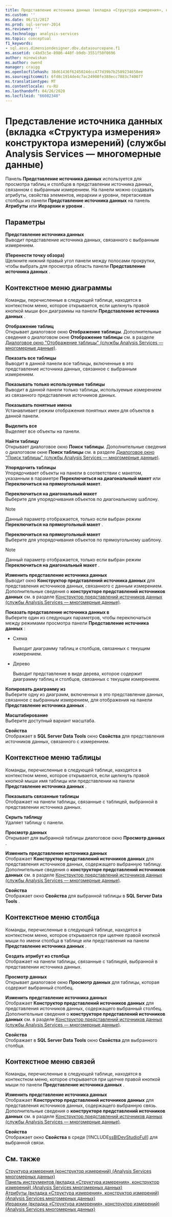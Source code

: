```yaml
---
title: Представление источника данных (вкладка «Структура измерения», конструктор измерений) (Analysis Services-многомерные данные) | Документация Майкрософт
ms.custom: ''
ms.date: 06/13/2017
ms.prod: sql-server-2014
ms.reviewer: ''
ms.technology: analysis-services
ms.topic: conceptual
f1_keywords:
- sql.asvs.dimensiondesigner.dbv.datasourcepane.f1
ms.assetid: c4bd3c5e-8986-448f-b9db-3551f50f0696
author: minewiskan
ms.author: owend
manager: craigg
ms.openlocfilehash: 38d61436f6245024dcc477d39b7b2589234658ee
ms.sourcegitcommit: 6fd8c1914de4c7ac24900fe388ecc7883c740077
ms.translationtype: MT
ms.contentlocale: ru-RU
ms.lasthandoff: 04/26/2020
ms.locfileid: "66082348"
---
```

# <a name="data-source-view-dimension-structure-tab-dimension-designer-analysis-services---multidimensional-data"></a>Представление источника данных (вкладка «Структура измерения» конструктора измерений) (службы Analysis Services — многомерные данные)
  Панель **Представление источника данных** используется для просмотра таблиц и столбцов в представлении источника данных, связанном с выбранным измерением. На панели можно создавать атрибуты, свойства элементов, иерархии и уровни, перетаскивая столбцы из панели **Представление источника данных** на панель **Атрибуты** или **Иерархии и уровни** .  
  
## <a name="options"></a>Параметры  
 **Представление источника данных**  
 Выводит представление источника данных, связанного с выбранным измерением.  
  
 **(Перенести точку обзора)**  
 Щелкните нижний правый угол панели между полосами прокрутки, чтобы выбрать для просмотра область панели **Представление источника данных** .  
  
## <a name="diagram-context-menu"></a>Контекстное меню диаграммы  
 Команды, перечисленные в следующей таблице, находятся в контекстном меню, которое открывается, если щелкнуть правой кнопкой мыши фон диаграммы на панели **Представление источника данных** .  
  
 **Отображение таблиц**  
 Открывает диалоговое окно **Отображение таблицы**. Дополнительные сведения о диалоговом окне **Отображение таблицы** см. в разделе [Диалоговое окно "Отображение таблицы" (службы Analysis Services — многомерные данные)](show-table-dialog-box-analysis-services-multidimensional-data.md).  
  
 **Показать все таблицы**  
 Выводит в данной панели все таблицы, включенные в это представление источника данных, связанное с выбранным измерением.  
  
 **Показывать только используемые таблицы**  
 Выводит в данной панели только таблицы, используемые измерением из связанного представления источников данных.  
  
 **Показывать понятные имена**  
 Устанавливает режим отображения понятных имен для объектов в данной панели.  
  
 **Выделить все**  
 Выделяет все объекты на панели.  
  
 **Найти таблицу**  
 Открывает диалоговое окно **Поиск таблицы**. Дополнительные сведения о диалоговом окне **Поиск таблицы** см. в разделе [Диалоговое окно "Поиск таблицы" (службы Analysis Services — многомерные данные)](find-table-dialog-box-analysis-services-multidimensional-data.md).  
  
 **Упорядочить таблицы**  
 Упорядочивает объекты на панели в соответствии с макетом, указанным в параметре **Переключиться на диагональный макет** или **Переключиться на прямоугольный макет**.  
  
 **Переключиться на диагональный макет**  
 Выберите для упорядочивания объектов по диагональному шаблону.  
  
> [!NOTE]  
>  Данный параметр отображается, только если выбран режим **Переключиться на прямоугольный макет** .  
  
 **Переключиться на прямоугольный макет**  
 Выберите для упорядочивания объектов по прямоугольному шаблону.  
  
> [!NOTE]  
>  Данный параметр отображается, только если выбран режим **Переключиться на диагональный макет** .  
  
 **Изменить представление источника данных**  
 Выводит окно **Конструктор представлений источника данных** для представления источников данных, связанного с данным измерением. Дополнительные сведения о **конструкторе представлений источников данных** см. в разделе [Конструктор представлений источников данных (службы Analysis Services — многомерные данные)](data-source-view-designer-analysis-services-multidimensional-data.md).  
  
 **Показать представление источника данных в**  
 Выберите один из следующих параметров, чтобы переключаться между режимами просмотра панели **Представление источника данных** :  
  
-   Схема  
  
     Выводит диаграмму таблиц и столбцов, связанных с текущим измерением.  
  
-   Дерево  
  
     Выводит представление в виде дерева, которое содержит диаграмму таблиц и столбцов, связанных с текущим измерением.  
  
 **Копировать диаграмму из**  
 Выберите одну из диаграмм, включенных в это представление данных, связанное с выбранным измерением, для отображения на панели **Представление источника данных** .  
  
 **Масштабирование**  
 Выберите доступный вариант масштаба.  
  
 **Свойства**  
 Отображает в **SQL Server Data Tools** окно **Свойства** для представления источников данных, связанного с измерением.  
  
## <a name="table-context-menu"></a>Контекстное меню таблицы  
 Команды, перечисленные в следующей таблице, находятся в контекстном меню, которое открывается, если щелкнуть правой кнопкой мыши имя таблицы или представлении на панели **Представление источника данных** .  
  
 **Показывать связанные таблицы**  
 Отображает на панели таблицы, связанные с таблицей, выбранной в представлении источника данных.  
  
 **Скрыть таблицу**  
 Удаляет таблицу с панели.  
  
 **Просмотр данных**  
 Открывает для выбранной таблицы диалоговое окно **Просмотр данных** .  
  
 **Изменить представление источника данных**  
 Отображает **Конструктор представлений источников данных** для представления источников данных, содержащего выбранную таблицу. Дополнительные сведения о **конструкторе представлений источников данных** см. в разделе [Конструктор представлений источников данных (службы Analysis Services — многомерные данные)](data-source-view-designer-analysis-services-multidimensional-data.md).  
  
 **Свойства**  
 Отображает окно **Свойства** для выбранной таблицы в **SQL Server Data Tools** .  
  
## <a name="column-context-menu"></a>Контекстное меню столбца  
 Команды, перечисленные в следующей таблице, находятся в контекстном меню, которое открывается при щелчке правой кнопкой мыши по имени столбца в таблице или представления на панели **Представление источника данных** .  
  
 **Создать атрибут из столбца**  
 Отображает на панели таблицы, связанные с таблицей, выбранной в представлении источника данных.  
  
 **Просмотр данных**  
 Открывает диалоговое окно **Просмотр данных** для таблицы, которая содержит выбранный столбец.  
  
 **Изменить представление источника данных**  
 Отображает **Конструктор представлений источников данных** для представления источников данных, содержащего выбранный столбец. Дополнительные сведения о **конструкторе представлений источников данных** см. в разделе [Конструктор представлений источников данных (службы Analysis Services — многомерные данные)](data-source-view-designer-analysis-services-multidimensional-data.md).  
  
 **Свойства**  
 Отображает в **SQL Server Data Tools** окно **Свойства** для выбранного столбца.  
  
## <a name="relationship-context-menu"></a>Контекстное меню связей  
 Команды, перечисленные в следующей таблице, находятся в контекстном меню, которое открывается при щелчке правой кнопкой мыши по панели **Представление источника данных** .  
  
 **Изменить представление источника данных**  
 Отображает **Конструктор представлений источников данных** для представления источников данных, содержащего выбранную связь. Дополнительные сведения о **конструкторе представлений источников данных** см. в разделе [Конструктор представлений источников данных (службы Analysis Services — многомерные данные)](data-source-view-designer-analysis-services-multidimensional-data.md).  
  
 **Свойства**  
 Отображает окно **Свойства** в среде [!INCLUDE[ssBIDevStudioFull](../includes/ssbidevstudiofull-md.md)] для выбранной связи.  
  
## <a name="see-also"></a>См. также  
 [Структура измерения &#40;конструктор измерений&#41; &#40;Analysis Services многомерных данных&#41;](dimension-structure-dimension-designer-analysis-services-multidimensional-data.md)   
 [Панель инструментов &#40;вкладка «Структура измерения», конструктор измерений&#41; &#40;Analysis Services многомерных данных&#41;](toolbar-dimension-structure-designer-analysis-services-multidimensional-data.md)   
 [Атрибуты &#40;вкладка «Структура измерения», конструктор измерений&#41; &#40;Analysis Services многомерных данных&#41;](attributes-dimension-designer-analysis-services-multidimensional-data.md)   
 [Иерархии &#40;вкладка «Структура измерения», конструктор измерений&#41; &#40;Analysis Services многомерных данных&#41;](hierarchies-dimension-designer-analysis-services-multidimensional-data.md)  
  
  
